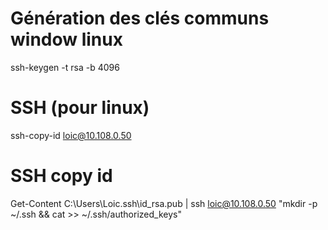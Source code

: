 # Génération des clés communs window linux
ssh-keygen -t rsa -b 4096

# SSH (pour linux)
ssh-copy-id loic@10.108.0.50

# SSH copy id
Get-Content C:\Users\Loic\.ssh\id_rsa.pub | ssh loic@10.108.0.50 "mkdir -p ~/.ssh && cat >> ~/.ssh/authorized_keys"
